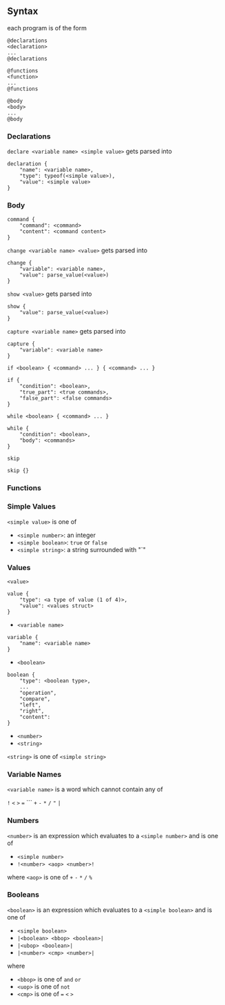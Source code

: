 ## Syntax

each program is of the form

```
@declarations
<declaration>
...
@declarations

@functions
<function>
...
@functions

@body
<body>
...
@body
```

### Declarations

`declare <variable name> <simple value>` gets parsed into

```
declaration {
    "name": <variable name>,
    "type": typeof(<simple value>),
    "value": <simple value>
}
```

### Body

```
command {
    "command": <command>
    "content": <command content>
}
```

`change <variable name> <value>` gets parsed into

```
change {
    "variable": <variable name>,
    "value": parse_value(<value>)
}
```

`show <value>` gets parsed into

```
show {
    "value": parse_value(<value>)
}
```

`capture <variable name>` gets parsed into

```
capture {
    "variable": <variable name>
}
```

`if <boolean> { <command> ... } { <command> ... }`

```
if {
    "condition": <boolean>,
    "true_part": <true commands>,
    "false_part": <false commands>
}
```

`while <boolean> { <command> ... }`

```
while {
    "condition": <boolean>,
    "body": <commands>
}
```

`skip`

```
skip {}
```

### Functions

### Simple Values

`<simple value>` is one of

-   `<simple number>`: an integer
-   `<simple boolean>`: `true` or `false`
-   `<simple string>`: a string surrounded with "`"

### Values

`<value>`

```
value {
    "type": <a type of value (1 of 4)>,
    "value": <values struct>
}
```

-   `<variable name>`

```
variable {
    "name": <variable name>
}
```

-   `<boolean>`

```
boolean {
    "type": <boolean type>,
    ...
    "operation",
    "compare",
    "left",
    "right",
    "content":
}
```

-   `<number>`
-   `<string>`

`<string>` is one of `<simple string>`

### Variable Names

`<variable name>` is a word which cannot contain any of

`!` `<` `>` `=` ``\` `+` `-` `*` `/` `"` `|` ` `

### Numbers

`<number>` is an expression which evaluates to a `<simple number>` and is one of

-   `<simple number>`
-   `!<number> <aop> <number>!`

where `<aop>` is one of `+` `-` `*` `/` `%`

### Booleans

`<boolean>` is an expression which evaluates to a `<simple boolean>` and is one of

-   `<simple boolean>`
-   `|<boolean> <bbop> <boolean>|`
-   `|<ubop> <boolean>|`
-   `|<number> <cmp> <number>|`

where

-   `<bbop>` is one of `and` `or`
-   `<uop>` is one of `not`
-   `<cmp>` is one of `=` `<` `>`
